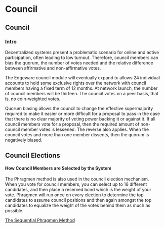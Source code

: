 # Council

## Council

### Intro

Decentralized systems present a problematic scenario for online and active participation, often leading to low turnout. Therefore, council members can bias the quorum, the number of votes needed and the relative difference between affirmative and non-affirmative votes.

The Edgeware council module will eventually expand to allows 24 individual accounts to hold some exclusive rights over the network with council members having a fixed term of 12 months. At network launch, the number of council members will be thirteen. The council votes on a peer basis, that is, no coin-weighted votes.

Quorum biasing allows the council to change the effective supermajority required to make it easier or more difficult for a proposal to pass in the case that there is no clear majority of voting power backing it or against it. If all council members vote for a proposal, then the required amount of non-council member votes is lessened. The reverse also applies. When the council votes and more than one member dissents, then the quorum is negatively biased.

## Council Elections

#### How Council Members are Selected by the System

The Phragmen method is also used in the council election mechanism. When you vote for council members, you can select up to 16 different candidates, and then place a reserved bond which is the weight of your vote. Phragmen will run once on every election to determine the top candidates to assume council positions and then again amongst the top candidates to equalize the weight of the votes behind them as much as possible.

[The Sequential Phragmen Method](edgeware-stack/staking/the-sequential-phragmen-method.md)
